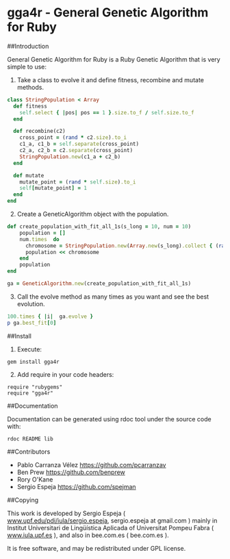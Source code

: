 # gga4r - General Genetic Algorithm for Ruby

##Introduction

General Genetic Algorithm for Ruby is a Ruby Genetic Algorithm that is very simple to use:

1) Take a class to evolve it and define fitness, recombine and mutate methods.

```ruby
class StringPopulation < Array
  def fitness
    self.select { |pos| pos == 1 }.size.to_f / self.size.to_f
  end

  def recombine(c2)
    cross_point = (rand * c2.size).to_i
    c1_a, c1_b = self.separate(cross_point)
    c2_a, c2_b = c2.separate(cross_point)
    StringPopulation.new(c1_a + c2_b)
  end

  def mutate
    mutate_point = (rand * self.size).to_i
    self[mutate_point] = 1
  end
end
```

2) Create a GeneticAlgorithm object with the population.

```ruby
def create_population_with_fit_all_1s(s_long = 10, num = 10)
    population = []
    num.times  do
      chromosome = StringPopulation.new(Array.new(s_long).collect { (rand > 0.2) ? 0:1 })
      population << chromosome
    end
    population
end

ga = GeneticAlgorithm.new(create_population_with_fit_all_1s)
```

3) Call the evolve method as many times as you want and see the best evolution.

```ruby
100.times { |i|  ga.evolve }
p ga.best_fit[0]
```

##Install

1. Execute:
```
gem install gga4r
```

2. Add require in your code headers:
```
require "rubygems"
require "gga4r"
```

##Documentation

Documentation can be generated using rdoc tool under the source code with:
```
rdoc README lib
```

##Contributors

- Pablo Carranza Vélez https://github.com/pcarranzav
- Ben Prew https://github.com/benprew
- Rory O'Kane
- Sergio Espeja https://github.com/spejman


##Copying

This work is developed by Sergio Espeja ( www.upf.edu/pdi/iula/sergio.espeja, sergio.espeja at gmail.com )
mainly in Institut Universitari de Lingüística Aplicada of Universitat Pompeu Fabra ( www.iula.upf.es ),
and also in bee.com.es ( bee.com.es ).

It is free software, and may be redistributed under GPL license.



